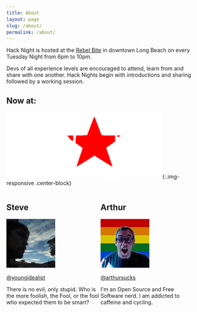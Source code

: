 ```yaml
---
title: About
layout: page
slug: /about/
permalink: /about/
---
```


Hack Night is hosted at the [Rebel Bite] in downtown Long Beach on every Tuesday Night from 6pm to 10pm.

Devs of all experience levels are encouraged to attend, learn from and share with one another. Hack Nights begin with introductions and sharing followed by a working session.

## Now at:

![Rebel Bite](/img/rebel-bite.png){:.img-responsive .center-block}

<div class="hosts">

<div style="width: 49%;float:left;">
  <h2>Steve</h2>  
  <img class="alignright" src="/img/steve.jpg">
<p><a target="_blank" href="https://twitter.com/youngidealist">@youngidealist</a></p>
<p>There is no evil, only stupid. Who is the more foolish, the Fool, or the fool who expected them to be smart?</p>
</div>
<div style="width: 49%;float:left;">
  <h2>Arthur</h2>
  <img class="alignright" src="/img/art.jpg">
  <p><a target="_blank" href="https://twitter.com/arthursucks">@arthursucks</a></p>
  <p>I'm an Open Source and Free Software nerd. I am addicted to caffeine and cycling.</p>
</div>

</div>

[Rebel Bite]: http://rebelbite.com/main/
